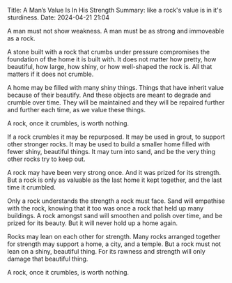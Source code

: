 Title: A Man’s Value Is In His Strength
Summary: like a rock's value is in it's sturdiness.
Date: 2024-04-21 21:04

A man must not show weakness. A man must be as strong and immoveable as a rock.

A stone built with a rock that crumbs under pressure compromises the foundation of the home it is built with. It does not matter how pretty, how beautiful, how large, how shiny, or how well-shaped the rock is. All that matters if it does not crumble.

A home may be filled with many shiny things. Things that have inherit value because of their beautify. And these objects are meant to degrade and crumble over time. They will be maintained and they will be repaired further and further each time, as we value these things.

A rock, once it crumbles, is worth nothing.

If a rock crumbles it may be repurposed. It may be used in grout, to support other stronger rocks. It may be used to build a smaller home filled with fewer shiny, beautiful things. It may turn into sand, and be the very thing other rocks try to keep out.

A rock may have been very strong once. And it was prized for its strength. But a rock is only as valuable as the last home it kept together, and the last time it crumbled.

Only a rock understands the strength a rock must face. Sand will empathise with the rock, knowing that it too was once a rock that held up many buildings. A rock amongst sand will smoothen and polish over time, and be prized for its beauty. But it will never hold up a home again.

Rocks may lean on each other for strength. Many rocks arranged together for strength may support a home, a city, and a temple. But a rock must not lean on a shiny, beautiful thing. For its rawness and strength will only damage that beautiful thing. 

A rock, once it crumbles, is worth nothing.
